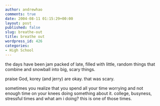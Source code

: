 ```yaml
---
author: andrewhao
comments: true
date: 2004-08-11 01:15:29+00:00
layout: post
published: false
slug: breathe-out
title: breathe out
wordpress_id: 426
categories:
- High School
---
```


the days have been jam packed of late, filled with little, random things that combine and snowball into big, scary things.

praise God, korey (and jerry) are okay. that was scary.

sometimes you realize that you spend all your time worrying and not enough time on your knees doing something about it. college, busyness, stressful times and what am i doing? this is one of those times. 
